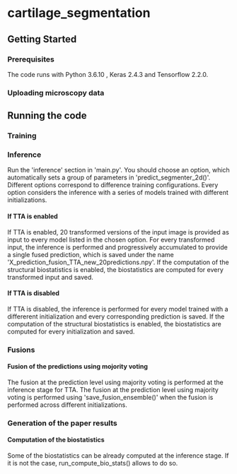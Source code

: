 # cartilage_segmentation


## Getting Started

### Prerequisites

The code runs with Python 3.6.10 , Keras 2.4.3 and Tensorflow 2.2.0.

### Uploading microscopy data

## Running the code

### Training

### Inference 
Run the 'inference' section in 'main.py'. You should choose an option, which automatically sets a group of parameters in 'predict_segmenter_2d()'. Different options correspond to difference training configurations. Every option considers the inference with a series of models trained with different initializations. 

#### If TTA is enabled
If TTA is enabled, 20 transformed versions of the input image is provided as input to every model listed in the chosen option. For every transformed input, the inference is performed and progressively accumulated to provide a single fused prediction, which is saved under the name 'X_prediction_fusion_TTA_new_20predictions.npy'. If the computation of the structural biostatistics is enabled, the biostatistics are computed for every transformed input and saved.

#### If TTA is disabled
If TTA is disabled, the inference is performed for every model trained with a differerent initialization and every corresponding prediction is saved. If the computation of the structural biostatistics is enabled, the biostatistics are computed for every initialization and saved.

### Fusions

#### Fusion of the predictions using mojority voting
The fusion at the prediction level using majority voting is performed at the inference stage for TTA. The fusion at the prediction level using majority voting is performed using 'save_fusion_ensemble()' when the fusion is performed across different initializations. 

### Generation of the paper results

#### Computation of the biostatistics
Some of the biostatistics can be already computed at the inference stage. If it is not the case, run_compute_bio_stats() allows to do so. 
